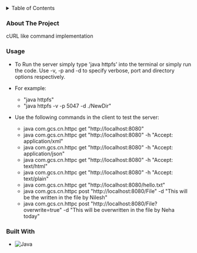 <details>
  <summary>Table of Contents</summary>
  <ol>
    <li>
      <a href="#about-the-project">About The Project</a>
      <ul>
        <li><a href="#usage">Installation / Usage</a></li>
      </ul>
      <ul>
        <li><a href="#built-with">Built With</a></li>
      </ul>
    </li>
  </ol>
</details>

### About The Project
cURL like command implementation 

### Usage

- To Run the server simply type 'java httpfs' into the terminal or simply run the code. Use -v, -p and -d to specify verbose, port and directory  options respectively.

- For example:
  - "java httpfs"
  - "java httpfs -v -p 5047 -d ./NewDir"


- Use the following commands in the client to test the server: 

  - java com.gcs.cn.httpc get "http://localhost:8080"
  - java com.gcs.cn.httpc get "http://localhost:8080" -h "Accept: application/xml"
  - java com.gcs.cn.httpc get "http://localhost:8080" -h "Accept: application/json"
  - java com.gcs.cn.httpc get "http://localhost:8080" -h "Accept: text/html"
  - java com.gcs.cn.httpc get "http://localhost:8080" -h "Accept: text/plain"
  - java com.gcs.cn.httpc get "http://localhost:8080/hello.txt"
  - java com.gcs.cn.httpc post "http://localhost:8080/File" -d "This will be the written in the file by Nilesh"
  - java com.gcs.cn.httpc post "http://localhost:8080/File?overwrite=true" -d "This will be overwritten in the file by Neha today"

### Built With

* ![Java](https://img.shields.io/badge/java-red?style=for-the-badge&logo=Java&logoColor=red)


